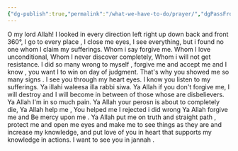 ```yaml
---
{"dg-publish":true,"permalink":"/what-we-have-to-do/prayer/","dgPassFrontmatter":true,"noteIcon":"","created":"2025-05-09T22:26:33.862+05:00","updated":"2025-05-07T23:54:45.968+05:00"}
---
```


O my lord Allah! I looked in every direction left right up down back and front 360°, I go to every place , I close me eyes, I see everything, but i found no one whom I claim my sufferings. Whom i say forgive me. Whom I love unconditional, Whom I never discover completely, Whom i will not get resistance. I did so many wrong to myself , forgive me and accept me and I know , you want I to win on day of judgment. That's why you showed me so many signs . I see you through my heart eyes. I know you listen to my sufferings. Ya illahi waleesa illa rabbi siwa. Ya Allah if you don't forgive me, I will destroy and I will become in between of those whose are disbelievers. Ya Allah I'm in so much pain. Ya Allah your perosn is about to completely die, Ya Allah help me , You helped me I rejected i did wrong Ya Allah forgive me and Be mercy upon me . Ya Allah put me on truth and straight path , protect me and open me eyes and make me to see things as they are and increase my knowledge, and put love of you in heart that supports my knowledge in actions. I want to see you in jannah .


